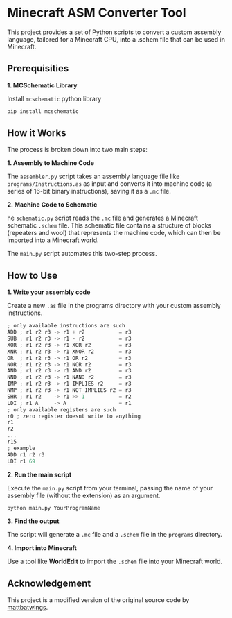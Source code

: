 # Minecraft ASM Converter Tool
This project provides a set of Python scripts to convert a custom assembly language, tailored for a Minecraft CPU, into a .schem file that can be used in Minecraft.

## Prerequisities
**1. MCSchematic Library**

Install `mcschematic` python library
```bash
pip install mcschematic
```
## How it Works
The process is broken down into two main steps:

**1. Assembly to Machine Code**

The `assembler.py` script takes an assembly language file like `programs/Instructions.as` as input and converts it into machine code (a series of 16-bit binary instructions), saving it as a `.mc` file.

**2. Machine Code to Schematic** 

he `schematic.py` script reads the `.mc` file and generates a Minecraft schematic `.schem` file. This schematic file contains a structure of blocks (repeaters and wool) that represents the machine code, which can then be imported into a Minecraft world.

The `main.py` script automates this two-step process.

## How to Use
**1. Write your assembly code**

Create a new `.as` file in the programs directory with your custom assembly instructions.

```as
; only available instructions are such
ADD ; r1 r2 r3 -> r1 + r2           = r3
SUB ; r1 r2 r3 -> r1 - r2           = r3
XOR ; r1 r2 r3 -> r1 XOR r2         = r3
XNR ; r1 r2 r3 -> r1 XNOR r2        = r3
OR  ; r1 r2 r3 -> r1 OR r2          = r3
NOR ; r1 r2 r3 -> r1 NOR r2         = r3
AND ; r1 r2 r3 -> r1 AND r2         = r3
NND ; r1 r2 r3 -> r1 NAND r2        = r3
IMP ; r1 r2 r3 -> r1 IMPLIES r2     = r3
NMP ; r1 r2 r3 -> r1 NOT_IMPLIES r2 = r3
SHR ; r1 r2    -> r1 >> 1           = r2
LDI ; r1 A     -> A                 = r1
; only available registers are such
r0 ; zero register doesnt write to anything
r1
r2
...
r15
; example
ADD r1 r2 r3
LDI r1 69
```

**2. Run the main script**

Execute the `main.py` script from your terminal, passing the name of your assembly file (without the extension) as an argument.

```bash
python main.py YourProgramName
```
**3. Find the output**

The script will generate a `.mc` file and a `.schem` file in the `programs` directory.

**4. Import into Minecraft**

Use a tool like **WorldEdit** to import the `.schem` file into your Minecraft world.

## Acknowledgement
This project is a modified version of the original source code by [mattbatwings](https://github.com/mattbatwings).